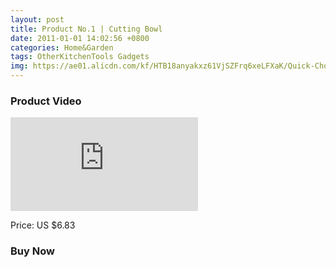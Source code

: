 ```yaml
---
layout: post
title: Product No.1 | Cutting Bowl
date: 2011-01-01 14:02:56 +0800
categories: Home&Garden
tags: OtherKitchenTools Gadgets
img: https://ae01.alicdn.com/kf/HTB18anyakxz61VjSZFrq6xeLFXaK/Quick-Chop-Salad-Bowl-Kitchen-Salads-Tool-Salad-Cutting-Bowl-Wave-Edge-Salad-Maker-Fruit-Vegetable.jpg_220x220xz.jpg
---
```


### Product Video
<iframe src="http://v1-dy.bytecdn.cn/7cce224fd647b94a04c523fcca845b75/5d11ab6a/video/m/2207769631e4b364ad6a0b7804f668f138911619db820000c1c3773b4559/?rc=M2VscHJmcTU2bDMzNGkzM0ApQHRAb0ZGOTo0NDU0NDg3NTg5PDNAKXUpQGczdSlAZjN2KUBmbGRqZXpoaGRmOzRAYmRtLWViYTAzXy0tMy0wc3MtbyNvIz4uLTAzLTItLTAtLi8tLi9pOmIucCM6YS1xIzpgLW8jbWwrYitqdDojLy5e" scrolling="no" border="0" frameborder="no" framespacing="0" allowfullscreen="true"> </iframe>

Price: US $6.83
### Buy Now

